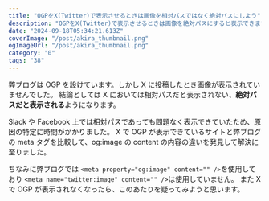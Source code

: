 ```yaml
---
title: "OGPをX(Twitter)で表示させるときは画像を相対パスではなく絶対パスにしよう"
description: "OGPをX(Twitter)で表示させるときは画像を絶対パスにすると表示できます"
date: "2024-09-18T05:34:21.613Z"
coverImage: "/post/akira_thumbnail.png"
ogImageUrl: "/post/akira_thumbnail.png"
category: "0"
tags: "38"
---
```


弊ブログは OGP を設けています。しかし X に投稿したとき画像が表示されていませんでした。
結論としては X においては相対パスだと表示されない、**絶対パスだと表示される**ようになります。

Slack や Facebook 上では相対パスであっても問題なく表示できていたため、原因の特定に時間がかかりました。
X で OGP が表示できているサイトと弊ブログの meta タグを比較して、og:image の content の内容の違いを発見して解決に至りました。

ちなみに弊ブログでは
`<meta property="og:image" content="" />`を使用しており
`<meta name="twitter:image" content="" />`は使用していません。
また X で OGP が表示されなくなったら、このあたりを疑ってみようと思います。
